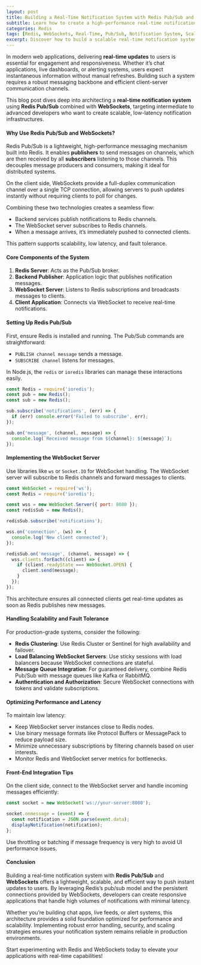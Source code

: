```yaml
---
layout: post
title: Building a Real-Time Notification System with Redis Pub/Sub and WebSockets for Scalable Applications
subtitle: Learn how to create a high-performance real-time notification system using Redis Pub/Sub and WebSockets for seamless user experiences
categories: Redis
tags: [Redis, WebSockets, Real-Time, Pub/Sub, Notification System, Scalability, Node.js, Messaging, Backend]
excerpt: Discover how to build a scalable real-time notification system leveraging Redis Pub/Sub and WebSockets to deliver instant updates to users with low latency and high throughput.
---
```

In modern web applications, delivering **real-time updates** to users is essential for engagement and responsiveness. Whether it’s chat applications, live dashboards, or alerting systems, users expect instantaneous information without manual refreshes. Building such a system requires a robust messaging backbone and efficient client-server communication channels.

This blog post dives deep into architecting a **real-time notification system** using **Redis Pub/Sub** combined with **WebSockets**, targeting intermediate to advanced developers who want to create scalable, low-latency notification infrastructures.

#### Why Use Redis Pub/Sub and WebSockets?

Redis Pub/Sub is a lightweight, high-performance messaging mechanism built into Redis. It enables **publishers** to send messages on channels, which are then received by all **subscribers** listening to those channels. This decouples message producers and consumers, making it ideal for distributed systems.

On the client side, WebSockets provide a full-duplex communication channel over a single TCP connection, allowing servers to push updates instantly without requiring clients to poll for changes.

Combining these two technologies creates a seamless flow:

- Backend services publish notifications to Redis channels.
- The WebSocket server subscribes to Redis channels.
- When a message arrives, it’s immediately pushed to connected clients.

This pattern supports scalability, low latency, and fault tolerance.

#### Core Components of the System

1. **Redis Server**: Acts as the Pub/Sub broker.
2. **Backend Publisher**: Application logic that publishes notification messages.
3. **WebSocket Server**: Listens to Redis subscriptions and broadcasts messages to clients.
4. **Client Application**: Connects via WebSocket to receive real-time notifications.

#### Setting Up Redis Pub/Sub

First, ensure Redis is installed and running. The Pub/Sub commands are straightforward:

- `PUBLISH channel message` sends a message.
- `SUBSCRIBE channel` listens for messages.

In Node.js, the `redis` or `ioredis` libraries can manage these interactions easily.

```js
const Redis = require('ioredis');
const pub = new Redis();
const sub = new Redis();

sub.subscribe('notifications', (err) => {
  if (err) console.error('Failed to subscribe', err);
});

sub.on('message', (channel, message) => {
  console.log(`Received message from ${channel}: ${message}`);
});
```

#### Implementing the WebSocket Server

Use libraries like `ws` or `Socket.IO` for WebSocket handling. The WebSocket server will subscribe to Redis channels and forward messages to clients.

```js
const WebSocket = require('ws');
const Redis = require('ioredis');

const wss = new WebSocket.Server({ port: 8080 });
const redisSub = new Redis();

redisSub.subscribe('notifications');

wss.on('connection', (ws) => {
  console.log('New client connected');
});

redisSub.on('message', (channel, message) => {
  wss.clients.forEach((client) => {
    if (client.readyState === WebSocket.OPEN) {
      client.send(message);
    }
  });
});
```

This architecture ensures all connected clients get real-time updates as soon as Redis publishes new messages.

#### Handling Scalability and Fault Tolerance

For production-grade systems, consider the following:

- **Redis Clustering**: Use Redis Cluster or Sentinel for high availability and failover.
- **Load Balancing WebSocket Servers**: Use sticky sessions with load balancers because WebSocket connections are stateful.
- **Message Queue Integration**: For guaranteed delivery, combine Redis Pub/Sub with message queues like Kafka or RabbitMQ.
- **Authentication and Authorization**: Secure WebSocket connections with tokens and validate subscriptions.

#### Optimizing Performance and Latency

To maintain low latency:

- Keep WebSocket server instances close to Redis nodes.
- Use binary message formats like Protocol Buffers or MessagePack to reduce payload size.
- Minimize unnecessary subscriptions by filtering channels based on user interests.
- Monitor Redis and WebSocket server metrics for bottlenecks.

#### Front-End Integration Tips

On the client side, connect to the WebSocket server and handle incoming messages efficiently:

```js
const socket = new WebSocket('ws://your-server:8080');

socket.onmessage = (event) => {
  const notification = JSON.parse(event.data);
  displayNotification(notification);
};
```

Use throttling or batching if message frequency is very high to avoid UI performance issues.

#### Conclusion

Building a real-time notification system with **Redis Pub/Sub** and **WebSockets** offers a lightweight, scalable, and efficient way to push instant updates to users. By leveraging Redis’s pub/sub model and the persistent connections provided by WebSockets, developers can create responsive applications that handle high volumes of notifications with minimal latency.

Whether you’re building chat apps, live feeds, or alert systems, this architecture provides a solid foundation optimized for performance and scalability. Implementing robust error handling, security, and scaling strategies ensures your notification system remains reliable in production environments.

Start experimenting with Redis and WebSockets today to elevate your applications with real-time capabilities!

